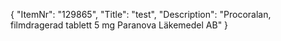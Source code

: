{
  "ItemNr": "129865",
  "Title": "test",
  "Description": "Procoralan, filmdragerad tablett 5 mg Paranova Läkemedel AB"
}